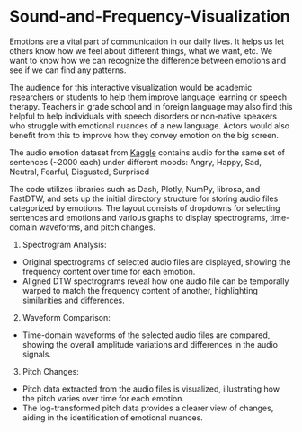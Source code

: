 # Sound-and-Frequency-Visualization

Emotions are a vital part of communication in our daily lives. It helps us let others know how we feel about different things, what we want, etc. We want to know how we can recognize the difference between emotions and see if we can find any patterns.

The audience for this interactive visualization would be academic researchers or students to help them improve language learning or speech therapy. Teachers in grade school and in foreign language may also find this helpful to help individuals with speech disorders or non-native speakers who struggle with emotional nuances of a new language. Actors would also benefit from this to improve how they convey emotion on the big screen. 

The audio emotion dataset from [Kaggle](https://www.kaggle.com/datasets/uldisvalainis/audio-emotions) contains audio for the same set of sentences (~2000 each) under different moods:
Angry, Happy, Sad, Neutral, Fearful, Disgusted, Surprised

The code utilizes libraries such as Dash, Plotly, NumPy, librosa, and FastDTW, and sets up the initial directory structure for storing audio files categorized by emotions. The layout consists of dropdowns for selecting sentences and emotions and various graphs to display spectrograms, time-domain waveforms, and pitch changes.

1. Spectrogram Analysis:
  - Original spectrograms of selected audio files are displayed, showing the frequency content over time for each emotion.
  - Aligned DTW spectrograms reveal how one audio file can be temporally warped to match the frequency content of another, highlighting similarities and differences.
  
2. Waveform Comparison:
  - Time-domain waveforms of the selected audio files are compared, showing the overall amplitude variations and differences in the audio signals.

3. Pitch Changes:
  - Pitch data extracted from the audio files is visualized, illustrating how the pitch varies over time for each emotion.
  - The log-transformed pitch data provides a clearer view of changes, aiding in the identification of emotional nuances.
